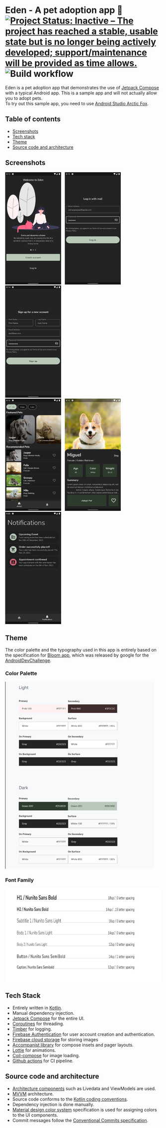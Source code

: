 # Eden - A pet adoption app 🐶 [![Project Status: Inactive – The project has reached a stable, usable state but is no longer being actively developed; support/maintenance will be provided as time allows.](https://www.repostatus.org/badges/latest/inactive.svg)](https://www.repostatus.org/#inactive) ![Build workflow](https://github.com/t3chkid/Eden/actions/workflows/build.yml/badge.svg)

Eden is a pet adoption app that demonstrates the use of [Jetpack Compose](https://developer.android.com/jetpack/compose?gclid=EAIaIQobChMI15Hjt8u29AIVGpNmAh0-MwGYEAAYASAAEgLQe_D_BwE&gclsrc=aw.ds) with a typical Android app. This is a sample app and will not actually allow you to adopt pets.<br>
To try out this sample app, you need to use [Android Studio Arctic Fox](https://developer.android.com/studio).

## Table of contents
- [Screenshots](#screenshots)
- [Tech stack](#tech-stack)
- [Theme](#theme)
- [Source code and architecture](#source-code-and-architecture)

## Screenshots
<img src = "screenshots/dark-mode/onboarding-dark.png" height = "360" width = "180"> &nbsp; <img src = "screenshots/dark-mode/log-in-dark.png" height = "360" width = "180">&nbsp; <img src = "screenshots/dark-mode/sign-up-dark.png" height = "360" width = "180"> <br>
<img src = "screenshots/dark-mode/adoption-screen-dark.png" height = "360" width = "180"> &nbsp; <img src = "screenshots/dark-mode/pet-detail-screen-dark.png" height = "360" width = "180"> &nbsp; <img src = "screenshots/dark-mode/notifications-screen-dark.png" height = "360" width = "180"> 

## Theme
The color palette and the typography used in this app is entirely based on the specification for [Bloom app](https://github.com/android/android-dev-challenge-compose/blob/assets/Bloom.zip), which was released by google for the [AndroidDevChallenge](https://developer.android.com/events/dev-challenge).

### Color Palette
<img src = "https://github.com/t3chkid/Eden/blob/main/screenshots/Color%20palette.png" height = "600"> 

### Font Family
<img src = "https://github.com/t3chkid/Eden/blob/main/screenshots/Font%20Family.png" height = "300"> 

## Tech Stack
- Entirely written in [Kotlin](https://kotlinlang.org/).
- Manual dependency injection.
- [Jetpack Compose](https://developer.android.com/jetpack/compose) for the entire UI.
- [Coroutines](https://kotlinlang.org/docs/reference/coroutines/coroutines-guide.html) for
  threading.
- [Timber](https://github.com/JakeWharton/timber) for logging.
- [Firebase Authentication](https://firebase.google.com/docs/auth) for user account creation and authentication.
- [Firebase cloud storage](https://firebase.google.com/products/storage?gclid=EAIaIQobChMI0Nvz9M629AIVSyQrCh2FAA0rEAAYASAAEgLryvD_BwE&gclsrc=aw.ds) for storing
images
- [Accompanist library](https://google.github.io/accompanist/) for compose insets and pager layouts.
- [Lottie](https://airbnb.io/lottie/#/README) for animations.
- [Coil-compose](https://coil-kt.github.io/coil/compose/) for image loading.
- [Github actions](https://github.com/features/actions) for CI pipeline.
## Source code and architecture
- [Architecture components](https://developer.android.com/topic/libraries/architecture/) such as Livedata and ViewModels are used.
- [MVVM](https://developer.android.com/jetpack/guide?gclid=EAIaIQobChMI-_GIsejG8QIVzNaWCh0NXQANEAAYASAAEgKZ2fD_BwE&gclsrc=aw.ds)
  architecture.
- Source code conforms to
  the [Kotlin coding conventions](https://kotlinlang.org/docs/coding-conventions.html).
- Dependency injection is done manually.
- [Material design color system](https://material.io/design/color/the-color-system.html#color-usage-and-palettes)
  specification is used for assigning colors to the UI components.
- Commit messages follow the [Conventional Commits specification](https://www.conventionalcommits.org/en/v1.0.0/).
